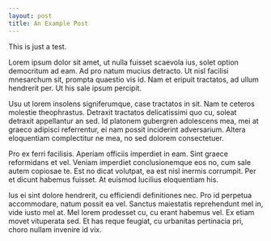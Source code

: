 ```yaml
---
layout: post
title: An Example Post
---
```


This is just a test.

Lorem ipsum dolor sit amet, ut nulla fuisset scaevola ius, solet option
democritum ad eam. Ad pro natum mucius detracto. Ut nisl facilisi mnesarchum
sit, prompta quaestio vis id. Nam et eripuit tractatos, ad ullum hendrerit per.
Ut his sale ipsum percipit.

Usu ut lorem insolens signiferumque, case tractatos in sit. Nam te ceteros
molestie theophrastus. Detraxit tractatos delicatissimi quo cu, soleat detraxit
appellantur an sed. Id platonem gubergren adolescens mea, mei at graeco adipisci
referrentur, ei nam possit inciderint adversarium. Altera eloquentiam
complectitur ne mea, no sed dolorem consectetuer.

Pro ex ferri facilisis. Aperiam officiis imperdiet in eam. Sint graece
reformidans et vel. Veniam imperdiet conclusionemque eos no, cum sale autem
copiosae te. Est no dicat volutpat, ea est nisl inermis corrumpit. Per et dicunt
habemus fuisset. At euismod lucilius eloquentiam his.

Ius ei sint dolore hendrerit, cu efficiendi definitiones nec. Pro id perpetua
accommodare, natum possit ea vel. Sanctus maiestatis reprehendunt mel in, vide
iusto mel at. Mel lorem prodesset cu, cu erant habemus vel. Ex etiam movet
vituperata sed. Et has reque feugiat, cu urbanitas pertinacia pri, choro nullam
invenire id vix.

